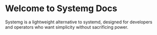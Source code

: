 # Welcome to Systemg Docs

Systemg is a lightweight alternative to systemd, designed for developers and operators who want simplicity without sacrificing power.
